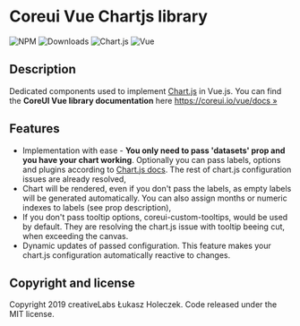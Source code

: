 # Coreui Vue Chartjs library

![NPM](https://img.shields.io/npm/v/@coreui/vue-chartjs/latest?style=flat&color=brightgreen)
![Downloads](https://img.shields.io/npm/dm/@coreui/vue-chartjs.svg?style=flat)
![Chart.js](https://img.shields.io/badge/Chart.js-^2.9.3-brightgreen.svg)
![Vue](https://img.shields.io/badge/Vue-^2.6.10-brightgreen.svg)

## Description

Dedicated components used to implement [Chart.js](https://www.chartjs.org/) in Vue.js. You can find the **CoreUI Vue library documentation** here [https://coreui.io/vue/docs »](https://coreui.io/vue/docs/components/charts)

## Features

- Implementation with ease - **You only need to pass 'datasets' prop and you have your chart working**. Optionally you can pass labels, options and plugins according to
[Chart.js docs](https://www.chartjs.org/docs/latest/getting-started/usage.html). The rest of chart.js configuration issues are already resolved,
- Chart will be rendered, even if you don't pass the labels, as empty labels will be generated automatically. You can also assign months or numeric indexes to labels (see prop description),
- If you don't pass tooltip options, coreui-custom-tooltips, would be used by default. They are resolving the chart.js issue with tooltip beeing cut, when exceeding the canvas.
- Dynamic updates of passed configuration. This feature makes your chart.js configuration automatically reactive to changes.

## Copyright and license

Copyright 2019 creativeLabs Łukasz Holeczek. Code released under the MIT license.
